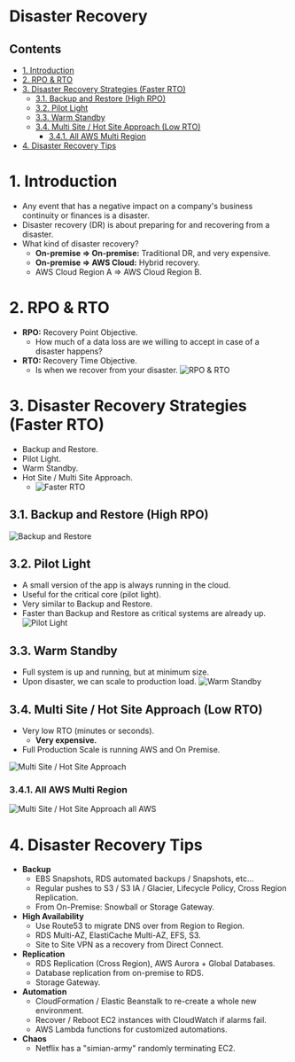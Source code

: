 # Disaster Recovery <!-- omit in toc -->

## Contents <!-- omit in toc -->

- [1. Introduction](#1-introduction)
- [2. RPO \& RTO](#2-rpo--rto)
- [3. Disaster Recovery Strategies (Faster RTO)](#3-disaster-recovery-strategies-faster-rto)
  - [3.1. Backup and Restore (High RPO)](#31-backup-and-restore-high-rpo)
  - [3.2. Pilot Light](#32-pilot-light)
  - [3.3. Warm Standby](#33-warm-standby)
  - [3.4. Multi Site / Hot Site Approach (Low RTO)](#34-multi-site--hot-site-approach-low-rto)
    - [3.4.1. All AWS Multi Region](#341-all-aws-multi-region)
- [4. Disaster Recovery Tips](#4-disaster-recovery-tips)

# 1. Introduction

- Any event that has a negative impact on a company's business continuity or finances is a disaster.
- Disaster recovery (DR) is about preparing for and recovering from a disaster.
- What kind of disaster recovery?
  - **On-premise => On-premise:** Traditional DR, and very expensive.
  - **On-premise => AWS Cloud:** Hybrid recovery.
  - AWS Cloud Region A => AWS Cloud Region B.

# 2. RPO & RTO

- **RPO:** Recovery Point Objective.
  - How much of a data loss are we willing to accept in case of a disaster happens?
- **RTO:** Recovery Time Objective.
  - Is when we recover from your disaster.
    ![RPO & RTO](/Images/DisasterRecoveryRpoRto.png)

# 3. Disaster Recovery Strategies (Faster RTO)

- Backup and Restore.
- Pilot Light.
- Warm Standby.
- Hot Site / Multi Site Approach.
  - ![Faster RTO](/Images/DisasterRecoveryFasterRTO.png)

## 3.1. Backup and Restore (High RPO)

![Backup and Restore](/Images/DisasterRecoveryBackupAndRestore.png)

## 3.2. Pilot Light

- A small version of the app is always running in the cloud.
- Useful for the critical core (pilot light).
- Very similar to Backup and Restore.
- Faster than Backup and Restore as critical systems are already up.
  ![Pilot Light](/Images/DisasterRecoveryPilotLight.png)

## 3.3. Warm Standby

- Full system is up and running, but at minimum size.
- Upon disaster, we can scale to production load.
  ![Warm Standby](/Images/DisasterRecoveryWarmStandby.png)

## 3.4. Multi Site / Hot Site Approach (Low RTO)

- Very low RTO (minutes or seconds).
  - **Very expensive.**
- Full Production Scale is running AWS and On Premise.

![Multi Site / Hot Site Approach](/Images/DisasterRecoveryMultiSiteHotSite.png)

### 3.4.1. All AWS Multi Region

![Multi Site / Hot Site Approach all AWS](/Images/DisasterRecoveryMultiSiteHotSiteAllAWS.png)

# 4. Disaster Recovery Tips

- **Backup**
  - EBS Snapshots, RDS automated backups / Snapshots, etc...
  - Regular pushes to S3 / S3 IA / Glacier, Lifecycle Policy, Cross Region Replication.
  - From On-Premise: Snowball or Storage Gateway.
- **High Availability**
  - Use Route53 to migrate DNS over from Region to Region.
  - RDS Multi-AZ, ElastiCache Multi-AZ, EFS, S3.
  - Site to Site VPN as a recovery from Direct Connect.
- **Replication**
  - RDS Replication (Cross Region), AWS Aurora + Global Databases.
  - Database replication from on-premise to RDS.
  - Storage Gateway.
- **Automation**
  - CloudFormation / Elastic Beanstalk to re-create a whole new environment.
  - Recover / Reboot EC2 instances with CloudWatch if alarms fail.
  - AWS Lambda functions for customized automations.
- **Chaos**
  - Netflix has a "simian-army" randomly terminating EC2.
